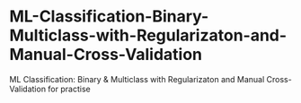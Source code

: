 # ML-Classification-Binary-Multiclass-with-Regularizaton-and-Manual-Cross-Validation
ML Classification: Binary &amp; Multiclass with Regularizaton and Manual Cross-Validation for practise
